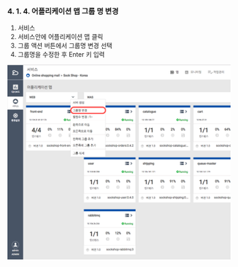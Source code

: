 ### 4. 1. 4. 어플리케이션 맵 그룹 명 변경

1. 서비스
2. 서비스안에 어플리케이션 맵 클릭
3. 그룹 액션 버튼에서 그룹명 변경 선택
4. 그룹명을 수정한 후 Enter 키 입력

![](/assets/group_name_edit.png)

